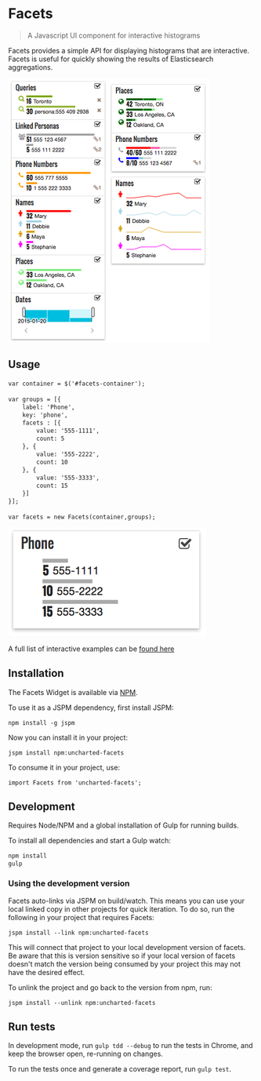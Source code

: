 # Facets

> A Javascript UI component for interactive histograms

Facets provides a simple API for displaying histograms that are interactive. Facets is useful for quickly showing the results of Elasticsearch aggregations.

![alt text](./img/facets.png "Example of various Facet types")


## Usage

    var container = $('#facets-container');
    
    var groups = [{
        label: 'Phone',
        key: 'phone',
        facets : [{
            value: '555-1111',
            count: 5
        }, {
            value: '555-2222',
            count: 10
        }, {
            value: '555-3333',
            count: 15
        }]
    }];
    
    var facets = new Facets(container,groups);
    
![alt text](./img/facets_ex1.png "Facets from above code")

A full list of interactive examples can be [found here](./examples) 

    

## Installation

The Facets Widget is available via [NPM](https://www.npmjs.com/package/uncharted-facets).

To use it as a JSPM dependency, first install JSPM:

	npm install -g jspm

Now you can install it in your project:

	jspm install npm:uncharted-facets

To consume it in your project, use:

    import Facets from 'uncharted-facets';


## Development

Requires Node/NPM and a global installation of Gulp for running builds.

To install all dependencies and start a Gulp watch:

	npm install
	gulp


### Using the development version

Facets auto-links via JSPM on build/watch. This means you can use your local linked copy in other projects for quick iteration. To do so, run the following in your project that requires Facets:

    jspm install --link npm:uncharted-facets

This will connect that project to your local development version of facets. Be aware that this is version sensitive so if your local version of facets doesn't match the version being consumed by your project this may not have the desired effect.

To unlink the project and go back to the version from npm, run:

    jspm install --unlink npm:uncharted-facets


## Run tests

In development mode, run `gulp tdd --debug` to run the tests in Chrome, and keep the browser open, re-running on changes.

To run the tests once and generate a coverage report, run `gulp test`.
